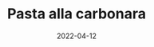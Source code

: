 ---
layout: recipe
date: 2022-04-12
draft: false
tags: ["italia", "lazio"]
type: primi-piatti
id: carbonara
title: "Pasta alla carbonara"
description: "La pasta alla carbonara è una delle paste più iconiche della tradizione italiana e, soprattutto romana. Le sue origini sono ancora incerte, ma la più accreditata vede la natalità di questa ricetta a Roma, in seguito alla conclusione della seconda guerra mondiale."
originPlace:
  name: "Roma"
  maps: "https://goo.gl/maps/L849Pd8GLtC84ZkD9"
difficulty: 3
time:
  preparation: 30
  cook: 15
units: 1
ingredients:
  - id: pasta
    amount: 100
    unit: g
  - id: tuorlo
    amount: 2
  - id: pecorino
    amount: 30
    unit: g
  - id: guanciale
    amount: 40
    unit: g
  - id: pepe
  - id: sale
---